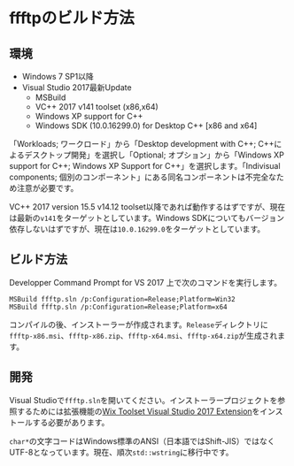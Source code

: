 # ffftpのビルド方法

## 環境

- Windows 7 SP1以降
- Visual Studio 2017最新Update
  - MSBuild
  - VC++ 2017 v141 toolset (x86,x64)
  - Windows XP support for C++
  - Windows SDK (10.0.16299.0) for Desktop C++ [x86 and x64]

「Workloads; ワークロード」から「Desktop development with C++; C++によるデスクトップ開発」を選択し「Optional; オプション」から「Windows XP support for C++; Windows XP Support for C++」を選択します。「Indivisual components; 個別のコンポーネント」にある同名コンポーネントは不完全なため注意が必要です。

VC++ 2017 version 15.5 v14.12 toolset以降であれば動作するはずですが、現在は最新の`v141`をターゲットとしています。Windows SDKについてもバージョン依存しないはずですが、現在は`10.0.16299.0`をターゲットとしています。

## ビルド方法

Developper Command Prompt for VS 2017 上で次のコマンドを実行します。
```
MSBuild ffftp.sln /p:Configuration=Release;Platform=Win32
MSBuild ffftp.sln /p:Configuration=Release;Platform=x64
```
コンパイルの後、インストーラーが作成されます。`Release`ディレクトリに`ffftp-x86.msi`、`ffftp-x86.zip`、`ffftp-x64.msi`、`ffftp-x64.zip`が生成されます。

## 開発

Visual Studioで`ffftp.sln`を開いてください。インストーラープロジェクトを参照するためには拡張機能の[Wix Toolset Visual Studio 2017 Extension](https://marketplace.visualstudio.com/items?itemName=RobMensching.WixToolsetVisualStudio2017Extension)をインストールする必要があります。

`char*`の文字コードはWindows標準のANSI（日本語ではShift-JIS）ではなくUTF-8となっています。現在、順次`std::wstring`に移行中です。